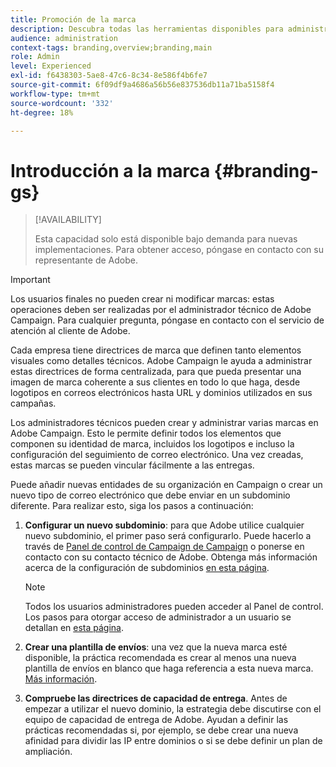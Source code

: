 ```yaml
---
title: Promoción de la marca
description: Descubra todas las herramientas disponibles para administrar las identidades de marca
audience: administration
context-tags: branding,overview;branding,main
role: Admin
level: Experienced
exl-id: f6438303-5ae8-47c6-8c34-8e586f4b6fe7
source-git-commit: 6f09df9a4686a56b56e837536db11a71ba5158f4
workflow-type: tm+mt
source-wordcount: '332'
ht-degree: 18%

---
```


# Introducción a la marca {#branding-gs}

>[!AVAILABILITY]
>
>Esta capacidad solo está disponible bajo demanda para nuevas implementaciones. Para obtener acceso, póngase en contacto con su representante de Adobe.


>[!IMPORTANT]
>
>Los usuarios finales no pueden crear ni modificar marcas: estas operaciones deben ser realizadas por el administrador técnico de Adobe Campaign. Para cualquier pregunta, póngase en contacto con el servicio de atención al cliente de Adobe.

Cada empresa tiene directrices de marca que definen tanto elementos visuales como detalles técnicos. Adobe Campaign le ayuda a administrar estas directrices de forma centralizada, para que pueda presentar una imagen de marca coherente a sus clientes en todo lo que haga, desde logotipos en correos electrónicos hasta URL y dominios utilizados en sus campañas.

Los administradores técnicos pueden crear y administrar varias marcas en Adobe Campaign. Esto le permite definir todos los elementos que componen su identidad de marca, incluidos los logotipos e incluso la configuración del seguimiento de correo electrónico. Una vez creadas, estas marcas se pueden vincular fácilmente a las entregas.

Puede añadir nuevas entidades de su organización en Campaign o crear un nuevo tipo de correo electrónico que debe enviar en un subdominio diferente. Para realizar esto, siga los pasos a continuación:

1. **Configurar un nuevo subdominio**: para que Adobe utilice cualquier nuevo subdominio, el primer paso será configurarlo. Puede hacerlo a través de [Panel de control de Campaign de Campaign](https://experienceleague.adobe.com/docs/control-panel/using/subdomains-and-certificates/subdomains-branding.html?lang=es) o ponerse en contacto con su contacto técnico de Adobe. Obtenga más información acerca de la configuración de subdominios [en esta página](https://experienceleague.adobe.com/en/docs/deliverability-learn/deliverability-best-practice-guide/additional-resources/campaign/ac-domain-name-setup).

   >[!NOTE]
   >
   >Todos los usuarios administradores pueden acceder al Panel de control. Los pasos para otorgar acceso de administrador a un usuario se detallan en [esta página](https://experienceleague.adobe.com/docs/control-panel/using/discover-control-panel/managing-permissions.html?lang=es#discover-control-panel).

1. **Crear una plantilla de envíos**: una vez que la nueva marca esté disponible, la práctica recomendada es crear al menos una nueva plantilla de envíos en blanco que haga referencia a esta nueva marca. [Más información](branding-assign.md).

1. **Compruebe las directrices de capacidad de entrega**. Antes de empezar a utilizar el nuevo dominio, la estrategia debe discutirse con el equipo de capacidad de entrega de Adobe. Ayudan a definir las prácticas recomendadas si, por ejemplo, se debe crear una nueva afinidad para dividir las IP entre dominios o si se debe definir un plan de ampliación.
